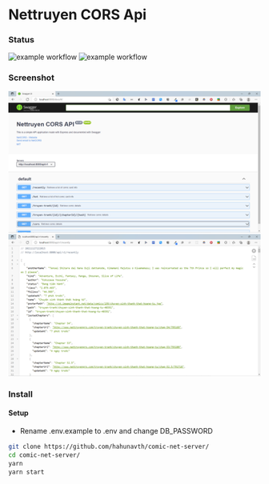 # Nettruyen CORS Api
### Status
![example workflow](https://github.com/hahunavth/comic-net-server/actions/workflows/main.yml/badge.svg)
![example workflow](https://github.com/hahunavth/comic-net-server/actions/workflows/codeql-analysis.yml/badge.svg)
### Screenshot

![image info](./Screenshot.png)
![image info](./Screenshot2.png)

### Install

#### Setup
  - Rename .env.example to .env and change DB_PASSWORD

```bash
git clone https://github.com/hahunavth/comic-net-server/
cd comic-net-server/
yarn
yarn start
```
